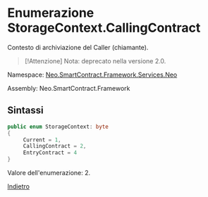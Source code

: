 # Enumerazione StorageContext.CallingContract 

Contesto di archiviazione del Caller (chiamante).

> [!Attenzione]
> Nota: deprecato nella versione 2.0.

Namespace: [Neo.SmartContract.Framework.Services.Neo](../../neo.md)

Assembly: Neo.SmartContract.Framework

## Sintassi

```c#
public enum StorageContext: byte
{
     Current = 1,
     CallingContract = 2,
     EntryContract = 4
}
```

Valore dell'enumerazione: 2.



[Indietro](../StorageContext.md)
